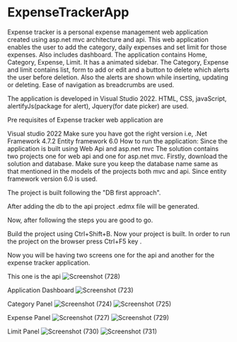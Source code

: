 # ExpenseTrackerApp
Expense tracker is a personal expense management web application created using asp.net mvc architecture and api. This web application enables the user to add the category, daily expenses and set limit for those expenses. Also includes dashboard. The application contains Home, Category, Expense, Limit. It has a animated sidebar. The Category, Expense and limit contains list, form to add or edit and a button to delete which alerts the user before deletion. Also the alerts are shown while inserting, updating or deleting. Ease of navigation as breadcrumbs are used.

The application is developed in Visual Studio 2022. HTML, CSS, javaScript, alertifyJs(package for alert), Jquery(for date picker) are used.

Pre requisites of Expense tracker web application are

Visual studio 2022
Make sure you have got the right version i.e, .Net Framework 4.7.2
Entity framework 6.0
How to run the application: Since the application is built using Web Api and asp.net mvc The solution contains two projects one for web api and one for asp.net mvc. Firstly, download the solution and database. Make sure you keep the database name same as that mentioned in the models of the projects both mvc and api. Since entity framework version 6.0 is used.

The project is built following the "DB first approach".

After adding the db to the api project .edmx file will be generated.

Now, after following the steps you are good to go.

Build the project using Ctrl+Shift+B. Now your project is built. In order to run the project on the browser press Ctrl+F5 key .

Now you will be having two screens one for the api and another for the expense tracker application.

This one is the api 
![Screenshot (728)](https://user-images.githubusercontent.com/80202363/212370655-edd29056-b98c-4824-915c-037e49aab756.png)

Application
Dashboard
![Screenshot (723)](https://user-images.githubusercontent.com/80202363/212370862-cc728216-2401-4ca8-8c6c-1637ae697684.png)

Category Panel
![Screenshot (724)](https://user-images.githubusercontent.com/80202363/212370944-77fc2417-280f-4251-924d-e24e67f17322.png)
![Screenshot (725)](https://user-images.githubusercontent.com/80202363/212370949-3176d359-bbc1-4611-b723-dd4009216a8b.png)

Expense Panel
![Screenshot (727)](https://user-images.githubusercontent.com/80202363/212371388-06fc7e35-a938-4cb1-b6c9-71d8520b6fe0.png)
![Screenshot (729)](https://user-images.githubusercontent.com/80202363/212371357-00b5d9e5-fc26-436a-ab65-765493c8ffa5.png)

Limit Panel
![Screenshot (730)](https://user-images.githubusercontent.com/80202363/212371206-300be31e-0000-47c0-9697-46aae9c621db.png)
![Screenshot (731)](https://user-images.githubusercontent.com/80202363/212371122-542fcf7a-19ea-4a7e-bfa9-a5624d5cdbe9.png)
